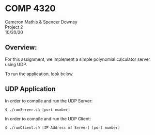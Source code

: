 COMP 4320
=====================
Cameron Mathis & Spencer Downey<br/>
Project 2 <br/>
10/20/20

Overview: 
-------------

For this assignment, we implement a simple polynomial calculator server using UDP. <br/>

To run the application, look below.

UDP Application
-------------

In order to compile and run the UDP Server: 

	$ ./runServer.sh [port number]

In order to compile and run the UDP Client: 

	$ ./runClient.sh [IP Address of Server] [port number]